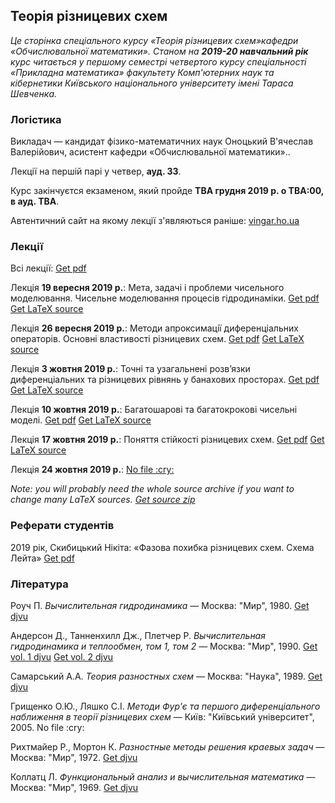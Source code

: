 <h2 class="text-primary">Теорія різницевих схем</h2>

<i class="text-muted">Це сторінка спеціального курсу &laquo;Теорія різницевих схем&raquo;кафедри &laquo;Обчислювальної математики&raquo;. Станом на <b>2019-20 навчальний рік</b> курс читається у першому семестрі четвертого курсу спеціальності &laquo;Прикладна математика&raquo; факультету Комп'ютерних наук та кібернетики Київського національного університету імені Тараса Шевченка.</i>

<div class="mt-2 mb-2 pl-3 pr-3 pb-2 pt-2 border border-primary rounded bg-white">
    <h3 class="text-primary">Логістика</h3>
    <p>
        Викладач &mdash; кандидат фізико-математичних наук Оноцький В'ячеслав Валерійович, асистент кафедри &laquo;Обчислювальної математики&raquo;..
    </p>
    <p>
        Лекції на першій парі у четвер, <b>ауд. 33</b>.
    </p>
    <p>
        Курс закінчуєтся екзаменом, який пройде <b class="text-danger">TBA&nbsp;грудня 2019&nbsp;р. о TBA:00, в ауд. TBA</b>.
    </p>
    <p>
        Автентичний сайт на якому лекції з'являються раніше: <a class="badge badge-primary" href="http://vingar.ho.ua/for_students/finite_diff/">vingar.ho.ua</a>
    </p>
</div>

<div class="mt-2 mb-2 pl-3 pr-3 pb-2 pt-2 border border-primary rounded bg-white">
    <h3 class="text-primary">Лекції</h3>
    <p>
        Всі лекції: <a class="badge badge-success" href="lectures/Оноцький,%20всі%20лекції.pdf">Get pdf</a> 
    </p>
    <p>
        Лекція <b>19&nbsp;вересня 2019&nbsp;р.</b>: Мета, задачi i проблеми чисельного моделювання. Чисельне моделювання процесiв гiдродинамiки. <a class="badge badge-success" href="lectures/Оноцький,%20лекція%2019.09.pdf">Get pdf</a> <a class="badge badge-info" href="lectures/01.tex">Get LaTeX source</a> 
    </p>
    <p>
        Лекція <b>26&nbsp;вересня 2019&nbsp;р.</b>: Методи апроксимацiї диференцiальних операторiв. Основнi властивостi рiзницевих схем. <a class="badge badge-success" href="lectures/Оноцький,%20лекція%2026.09.pdf">Get pdf</a> <a class="badge badge-info" href="lectures/02.tex">Get LaTeX source</a> 
    </p>
    <p>
        Лекція <b>3&nbsp;жовтня 2019&nbsp;р.</b>: Точнi та узагальненi розв’язки диференцiальних та рiзницевих рiвнянь у банахових просторах. <a class="badge badge-success" href="lectures/Оноцький,%20лекція%203.10.pdf">Get pdf</a> <a class="badge badge-info" href="lectures/03.tex">Get LaTeX source</a> 
    </p>
    <p>
        Лекція <b>10&nbsp;жовтня 2019&nbsp;р.</b>: Багатошаровi та багатокроковi чисельнi моделi. <a class="badge badge-success" href="lectures/Оноцький,%20лекція%2010.10.pdf">Get pdf</a> <a class="badge badge-info" href="lectures/04.tex">Get LaTeX source</a>
    </p>
    <p>
        Лекція <b>17&nbsp;жовтня 2019&nbsp;р.</b>: Поняття стiйкостi рiзницевих схем. <a class="badge badge-success" href="lectures/Оноцький,%20лекція%2017.10.pdf">Get pdf</a> <a class="badge badge-info" href="lectures/05.tex">Get LaTeX source</a>
    </p> 
    <p>
        Лекція <b>24&nbsp;жовтня 2019&nbsp;р.</b>: <a class="badge badge-warning" href="#">No file :cry:</a>
    </p>
    <p>
        <i class="text-muted">Note: you will probably need the whole source archive if you want to change many LaTeX sources. <a class="badge badge-info" href="lectures/all.zip">Get source zip</a></i>
    </p>
</div>

<div class="mt-2 mb-2 pl-3 pr-3 pb-2 pt-2 border border-primary rounded bg-white">
    <h3 class="text-primary">Реферати студентів</h3>
    <p>
        2019 рік, Скибицький Нікіта: &laquo;Фазова похибка різницевих схем. Схема Лейта&raquo; <a class="badge badge-success" href="Оноцький,%20реферат.pdf">Get pdf</a>
    </p>
</div>

<div class="mt-2 mb-2 pl-3 pr-3 pb-2 pt-2 border border-primary rounded bg-white">
    <h3 class="text-primary">Література</h3>
    <p>
        Роуч&nbsp;П. <i>Вычислительная гидродинамика</i> &mdash; Москва: "Мир", 1980. <a class="badge badge-success" href="books/Роуч%20-%20Вычислительная%20гидродинамика.djvu">Get djvu</a>
    </p>
    <p>
        Андерсон&nbsp;Д., Танненхилл&nbsp;Дж., Плетчер&nbsp;Р. <i>Вычислительная гидродинамика и теплообмен, том&nbsp;1, том&nbsp;2</i> &mdash; Москва: "Мир", 1990. <a class="badge badge-success" href="books/Андерсон,%20Таннехилл,%20Плетчер%20-%20Вычислительная%20гидродинамика%20и%20теплообмен.%20Том%201.djvu">Get vol. 1 djvu</a> <a class="badge badge-success" href="books/Андерсон,%20Таннехилл,%20Плетчер%20-%20Вычислительная%20гидродинамика%20и%20теплообмен.%20Том%202.djvu">Get vol. 2 djvu</a>
    </p>
    <p>
        Самарський&nbsp;А.А. <i>Теория разностных схем</i> &mdash; Москва: "Наука", 1989. <a class="badge badge-success" href="books/Самарский%20-%20Теория%20разностных%20схем.djvu">Get djvu</a>
    </p>
    <p>
        Грищенко&nbsp;О.Ю., Ляшко&nbsp;С.І. <i>Методи Фур'є та першого диференціального наближення в теорії різницевих схем</i> &mdash; Київ: "Київський університет", 2005. <span class="badge badge-warning">No file :cry:</span>
    </p>
    <p>
        Рихтмайер&nbsp;Р., Мортон&nbsp;К. <i>Разностные методы решения краевых задач</i> &mdash; Москва: "Мир", 1972. <a class="badge badge-success" href="books/Роуч%20-%20Вычислительная%20гидродинамика.djvu">Get djvu</a>
    </p>
    <p>
        Коллатц&nbsp;Л. <i>Функциональный анализ и вычислительная математика</i> &mdash; Москва: "Мир", 1969. <a class="badge badge-success" href="books/Коллатц%20-%20Функциональный%20анализ%20и%20вычислительная%20математика.djvu">Get djvu</a>
    </p>
</div>
